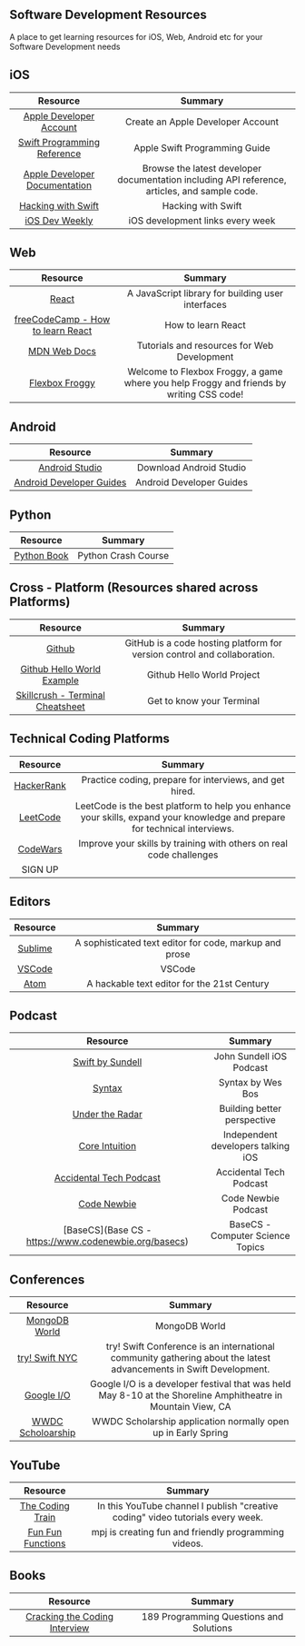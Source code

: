 ## Software Development Resources

A place to get learning resources for iOS, Web, Android etc for your Software Development needs

## iOS 

|Resource | Summary |
|:---:|:----:|
| [Apple Developer Account](https://appleid.apple.com/account#!&page=create) | Create an Apple Developer Account |
| [Swift Programming Reference](https://docs.swift.org/swift-book/LanguageGuide/TheBasics.html) | Apple Swift Programming Guide |
| [Apple Developer Documentation](https://developer.apple.com/documentation) | Browse the latest developer documentation including API reference, articles, and sample code.| 
| [Hacking with Swift](https://www.hackingwithswift.com/sixty) | Hacking with Swift |
| [iOS Dev Weekly](https://iosdevweekly.com/) | iOS development links every week |


## Web 

|Resource | Summary |
|:---:|:----:|
| [React](https://reactjs.org/) | A JavaScript library for building user interfaces |
| [freeCodeCamp - How to learn React](https://medium.freecodecamp.org/learning-react-roadmap-from-scratch-to-advanced-bff7735531b6) | How to learn React |
| [MDN Web Docs](https://developer.mozilla.org/en-US/docs/Web/Tutorials) | Tutorials and resources for Web Development |
| [Flexbox Froggy](https://flexboxfroggy.com/)| Welcome to Flexbox Froggy, a game where you help Froggy and friends by writing CSS code! |

## Android

|Resource | Summary |
|:---:|:----:|
| [Android Studio](https://developer.android.com/studio/) | Download Android Studio |
| [Android Developer Guides](https://developer.android.com/guide/) | Android Developer Guides |

## Python
|Resource | Summary |
|:---:|:----:|
| [Python Book](https://www.amazon.com/Python-Crash-Course-Hands-Project-Based/dp/1593276036) | Python Crash Course |

## Cross - Platform (Resources shared across Platforms) 

|Resource | Summary |
|:---:|:----:|
| [Github](https://github.com/) | GitHub is a code hosting platform for version control and collaboration. |
| [Github Hello World Example](https://guides.github.com/activities/hello-world/) | Github Hello World Project |
| [Skillcrush - Terminal Cheatsheet](https://skillcrush.com/wp-content/uploads/2016/04/1a-TerminalCommandsCheatsheetMac.pdf) | Get to know your Terminal |

## Technical Coding Platforms

|Resource | Summary |
|:---:|:----:|
| [HackerRank](https://www.hackerrank.com/) | Practice coding, prepare for interviews, and get hired. |
| [LeetCode](https://leetcode.com/) | LeetCode is the best platform to help you enhance your skills, expand your knowledge and prepare for technical interviews. |
| [CodeWars](https://www.codewars.com/) | Improve your skills by training with others on real code challenges
SIGN UP |


## Editors 

|Resource | Summary |
|:---:|:----:|
| [Sublime](http://www.sublimetext.com/) | A sophisticated text editor for code, markup and prose |
| [VSCode](https://code.visualstudio.com/) | VSCode |
| [Atom](https://atom.io/) | A hackable text editor for the 21st Century |


## Podcast

|Resource | Summary |
|:---:|:----:|
| [Swift by Sundell](https://www.swiftbysundell.com/) | John Sundell iOS Podcast |
| [Syntax](https://syntax.fm/) | Syntax by Wes Bos |
| [Under the Radar](https://www.relay.fm/radar) | Building better perspective |
| [Core Intuition](https://coreint.org/) | Independent developers talking iOS |
| [Accidental Tech Podcast](http://atp.fm/) | Accidental Tech Podcast |
| [Code Newbie](https://www.codenewbie.org/) | Code Newbie Podcast |
| [BaseCS](Base CS - https://www.codenewbie.org/basecs) | BaseCS - Computer Science Topics |


## Conferences 

|Resource | Summary |
|:---:|:----:|
| [MongoDB World](https://www.mongodb.com/world18) | MongoDB World |
| [try! Swift NYC](https://www.tryswift.co/events/2018/nyc/) | try! Swift Conference is an international community gathering about the latest advancements in Swift Development. | 
| [Google I/O](https://events.google.com/io/) | Google I/O is a developer festival that was held May 8-10 at the Shoreline Amphitheatre in Mountain View, CA |
| [WWDC Scholoarship](https://developer.apple.com/wwdc/scholarships/) | WWDC Scholarship application normally open up in Early Spring |

## YouTube 

|Resource | Summary |
|:---:|:----:|
| [The Coding Train](https://www.youtube.com/user/shiffman) | In this YouTube channel I publish "creative coding" video tutorials every week. |
| [Fun Fun Functions](https://www.youtube.com/channel/UCO1cgjhGzsSYb1rsB4bFe4Q) | mpj is creating fun and friendly programming videos. |


## Books 

|Resource | Summary |
|:---:|:----:|
| [Cracking the Coding Interview](https://www.amazon.com/Cracking-Coding-Interview-Programming-Questions/dp/0984782850/ref=sr_1_2?ie=UTF8&qid=1538471091&sr=8-2&keywords=cracking+the+coding+interview) | 189 Programming Questions and Solutions |


